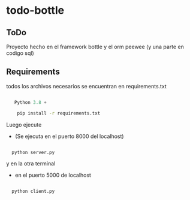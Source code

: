 # todo-bottle

## ToDo
Proyecto hecho en el framework bottle y el orm peewee (y una parte en codigo sql)

## Requirements
todos los archivos necesarios se encuentran en requirements.txt

 ```python

    Python 3.8 +

```


```bash
    pip install -r requirements.txt
```

Luego ejecute 
* (Se ejecuta en el puerto 8000 del localhost)

 ```python

   python server.py

```

y en la otra terminal
* en el puerto 5000 de localhost

 ```python

   python client.py
```
